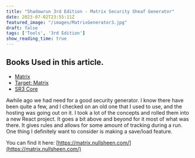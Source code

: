 ```yaml
---
title: "Shadowrun 3rd Edition - Matrix Security Sheaf Generator"
date: 2023-07-02T23:55:11Z
featured_image: "/images/MatrixGenerator3.jpg"
draft: false
tags: ['Tools', '3rd Edition']
show_reading_time: true
---
```


## Books Used in this article. 
 - [Matrix](https://amzn.to/4amN9z5)
 - [Target: Matrix](https://amzn.to/3wu01Wp) 
 - [SR3 Core](https://amzn.to/3WFuueI)


Awhile ago we had need for a good security generator. I know there have been quite a few, and I checked on an old one that I used to use, and the hosting was going out on it. I took a lot of the concepts and rolled them into a new React project. It goes a bit above and beyond for it most of what was there. It gives rules and allows for some amount of tracking during a run. One thing I definitely want to consider is making a save/load feature. 

You can find it here: [https://matrix.nullsheen.com/](https://matrix.nullsheen.com/)